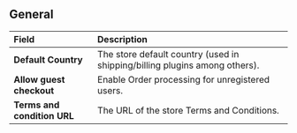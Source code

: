 ## General

| Field       | Description |
| :---------- | :---------- |
| **Default Country** | The store default country (used in shipping/billing plugins among others). |
| **Allow guest checkout** | Enable Order processing for unregistered users. |
| **Terms and condition URL** | The URL of the store Terms and Conditions. |
